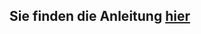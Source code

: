 ## Sie finden die Anleitung [hier](https://github.com/FriendsOfShopware/FroshPlatformBunnycdnMediaStorage#usage-since-plugin-version-200)
